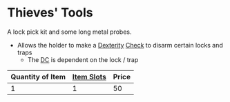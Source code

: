 # Thieves' Tools
A lock pick kit and some long metal probes.
- Allows the holder to make a [Dexterity](../../../../../Player%20Characters/Chosen%20Statistics/Dexterity.md) [Check](../../../../../Game%20Procedures/Check.md) to disarm certain locks and traps
	- The [DC](../../../../../Game%20Procedures/DC.md) is dependent on the lock / trap

| Quantity of Item | [Item Slots](../../../../../Player%20Characters/Derived%20Statistics/Item%20Slots.md) | Price |
| ---------------- | ------------------------------------------------------------------------------------- | ----- |
| 1                | 1                                                                                     | 50    |
